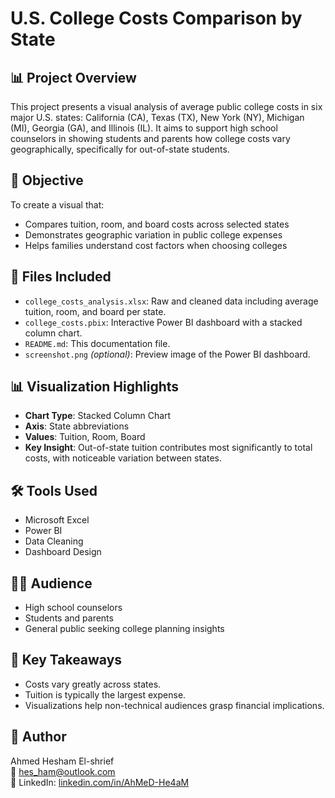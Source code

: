 
# U.S. College Costs Comparison by State

## 📊 Project Overview
This project presents a visual analysis of average public college costs in six major U.S. states: California (CA), Texas (TX), New York (NY), Michigan (MI), Georgia (GA), and Illinois (IL). It aims to support high school counselors in showing students and parents how college costs vary geographically, specifically for out-of-state students.

## 🎯 Objective
To create a visual that:
- Compares tuition, room, and board costs across selected states
- Demonstrates geographic variation in public college expenses
- Helps families understand cost factors when choosing colleges

## 📁 Files Included
- `college_costs_analysis.xlsx`: Raw and cleaned data including average tuition, room, and board per state.
- `college_costs.pbix`: Interactive Power BI dashboard with a stacked column chart.
- `README.md`: This documentation file.
- `screenshot.png` *(optional)*: Preview image of the Power BI dashboard.

## 📊 Visualization Highlights
- **Chart Type**: Stacked Column Chart
- **Axis**: State abbreviations
- **Values**: Tuition, Room, Board
- **Key Insight**: Out-of-state tuition contributes most significantly to total costs, with noticeable variation between states.

## 🛠 Tools Used
- Microsoft Excel
- Power BI
- Data Cleaning
- Dashboard Design

## 👨‍🏫 Audience
- High school counselors
- Students and parents
- General public seeking college planning insights

## 🧠 Key Takeaways
- Costs vary greatly across states.
- Tuition is typically the largest expense.
- Visualizations help non-technical audiences grasp financial implications.

## 👤 Author
Ahmed Hesham El-shrief  
📧 hes_ham@outlook.com  
🔗 LinkedIn: [linkedin.com/in/AhMeD-He4aM](https://linkedin.com/in/AhMeD-He4aM)

